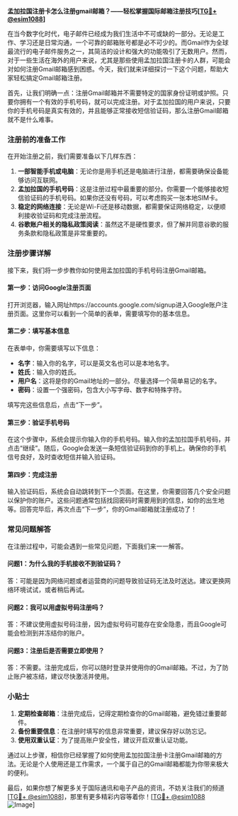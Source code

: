 **孟加拉国注册卡怎么注册gmail邮箱？——轻松掌握国际邮箱注册技巧[[TG💪+ @esim1088](https://t.me/s/esim1088)]**

在当今数字化时代，电子邮件已经成为我们生活中不可或缺的一部分。无论是工作、学习还是日常沟通，一个可靠的邮箱账号都是必不可少的。而Gmail作为全球最流行的电子邮件服务之一，其简洁的设计和强大的功能吸引了无数用户。然而，对于一些生活在海外的用户来说，尤其是那些使用孟加拉国注册卡的人群，可能会对如何注册Gmail邮箱感到困惑。今天，我们就来详细探讨一下这个问题，帮助大家轻松搞定Gmail邮箱注册。

首先，让我们明确一点：注册Gmail邮箱并不需要特定的国家身份证明或护照。只要你拥有一个有效的手机号码，就可以完成注册。对于孟加拉国的用户来说，只要你的手机号码是真实有效的，并且能够正常接收短信验证码，那么注册Gmail邮箱就不是什么难事。

### 注册前的准备工作

在开始注册之前，我们需要准备以下几样东西：

1. **一部智能手机或电脑**：无论你是用手机还是电脑进行注册，都需要确保设备能够访问互联网。
2. **孟加拉国的手机号码**：这是注册过程中最重要的部分。你需要一个能够接收短信验证码的手机号码。如果你还没有号码，可以考虑购买一张本地SIM卡。
3. **稳定的网络连接**：无论是Wi-Fi还是移动数据，都需要保证网络稳定，以便顺利接收验证码和完成注册流程。
4. **谷歌账户相关的隐私政策阅读**：虽然这不是硬性要求，但了解并同意谷歌的服务条款和隐私政策是非常重要的。

### 注册步骤详解

接下来，我们将一步步教你如何使用孟加拉国的手机号码注册Gmail邮箱。

#### 第一步：访问Google注册页面

打开浏览器，输入网址https://accounts.google.com/signup进入Google账户注册页面。这里你可以看到一个简单的表单，需要填写你的基本信息。

#### 第二步：填写基本信息

在表单中，你需要填写以下信息：
- **名字**：输入你的名字，可以是英文名也可以是本地名字。
- **姓氏**：输入你的姓氏。
- **用户名**：这将是你的Gmail地址的一部分。尽量选择一个简单易记的名字。
- **密码**：设置一个强密码，包含大小写字母、数字和特殊字符。

填写完这些信息后，点击“下一步”。

#### 第三步：验证手机号码

在这个步骤中，系统会提示你输入你的手机号码。输入你的孟加拉国手机号码，并点击“继续”。随后，Google会发送一条短信验证码到你的手机上。确保你的手机信号良好，及时查收短信并输入验证码。

#### 第四步：完成注册

输入验证码后，系统会自动跳转到下一个页面。在这里，你需要回答几个安全问题以保护你的账户。这些问题通常包括找回密码时需要用到的信息，如你的出生地等。回答完毕后，再次点击“下一步”，你的Gmail邮箱就注册成功了！

### 常见问题解答

在注册过程中，可能会遇到一些常见问题，下面我们来一一解答。

#### 问题1：为什么我的手机接收不到验证码？

答：可能是因为网络问题或者运营商的问题导致验证码无法及时送达。建议更换网络环境试试，或者稍后再试。

#### 问题2：我可以用虚拟号码注册吗？

答：不建议使用虚拟号码注册，因为虚拟号码可能存在安全隐患，而且Google可能会检测到并冻结你的账户。

#### 问题3：注册后是否需要立即使用？

答：不需要。注册完成后，你可以随时登录并使用你的Gmail邮箱。不过，为了防止账户被冻结，建议尽快激活并使用。

### 小贴士

1. **定期检查邮箱**：注册完成后，记得定期检查你的Gmail邮箱，避免错过重要邮件。
2. **备份重要信息**：在注册时填写的信息非常重要，建议保存好以防忘记。
3. **使用双重认证**：为了提高账户安全性，建议开启双重认证功能。

通过以上步骤，相信你已经掌握了如何使用孟加拉国注册卡注册Gmail邮箱的方法。无论是个人使用还是工作需求，一个属于自己的Gmail邮箱都能为你带来极大的便利。

最后，如果你想了解更多关于国际通讯和电子产品的资讯，不妨关注我们的频道[[TG💪+ @esim1088](https://t.me/s/esim1088)]，那里有更多精彩内容等着你！[[TG💪+ @esim1088](https://t.me/s/esim1088) ![Image](https://i.postimg.cc/4NQfJmqS/Snipaste-2025-05-13-00-14-12.png)]